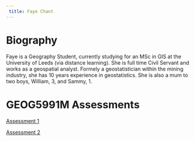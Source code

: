 ```yaml
---
 title: Faye Chant
---
```


**Biography**
=============

Faye is a Geography Student, currently studying for an MSc in GIS at the University of Leeds (via distance learning). 
She is full time Civil Servant and works as a geospatial analyst. Formely a geostatistician within the mining industry, she has 10 years experience in geostatistics.
She is also a mum to two boys, William, 3, and Sammy, 1.

**GEOG5991M Assessments**
=========================

[Assessment 1](https://fayechant.github.io/Assessment1.html)

[Assessment 2](https://fayechant.github.io/Assessment2.html)

